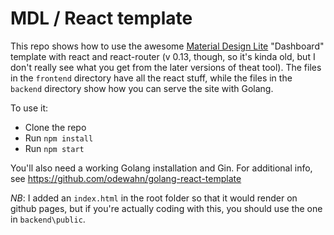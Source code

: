# MDL / React template

This repo shows how to use the awesome [Material Design Lite](http://www.getmdl.io/index.html) "Dashboard" template with react and react-router (v 0.13, though, so it's kinda old, but I don't really see what you get from the later versions of theat tool).    The files in the `frontend` directory have all the react stuff, while the files in the `backend` directory show how you can serve the site with Golang.  

To use it:

* Clone the repo
* Run `npm install`
* Run `npm start`

You'll also need a working Golang installation and Gin.  For additional info, see https://github.com/odewahn/golang-react-template

*NB*: I added an `index.html` in the root folder so that it would render on github pages, but if you're actually coding with this, you should use the one in `backend\public`.
